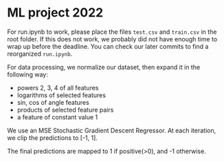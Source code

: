 # ML project 2022

For run.ipynb to work, please place the files `test.csv` and `train.csv` in the root folder. If this does not work, we probably did not have enough time to wrap up before the deadline. You can check our later commits to find a reorganized `run.ipynb`.

For data processing, we normalize our dataset, then expand it in the following way:
- powers 2, 3, 4 of all features
- logarithms of selected features
- sin, cos of angle features
- products of selected feature pairs
- a feature of constant value 1

We use an MSE Stochastic Gradient Descent Regressor. At each iteration, we clip the predictions to [-1, 1].

The final predictions are mapped to 1 if positive(>0), and -1 otherwise.
